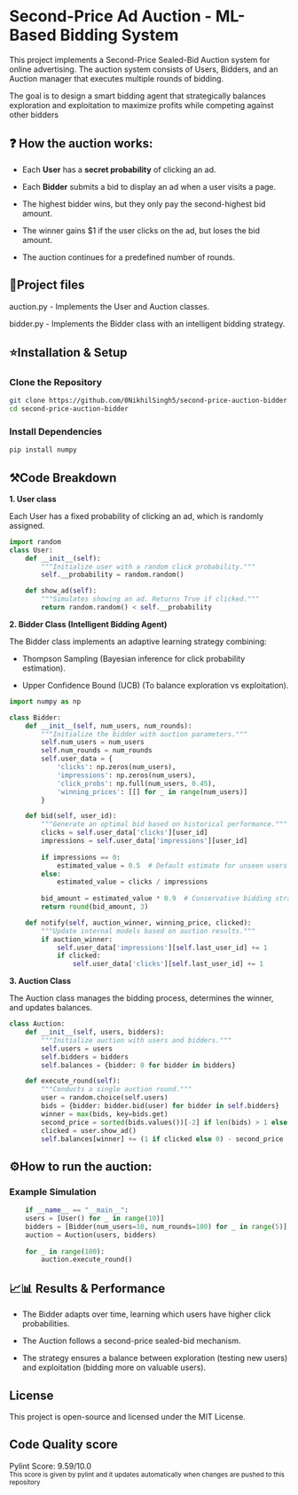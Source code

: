 # Second-Price Ad Auction - ML-Based Bidding System

This project implements a Second-Price Sealed-Bid Auction system for online advertising. The auction system consists of Users, Bidders, and an Auction manager that executes multiple rounds of bidding.

The goal is to design a smart bidding agent that strategically balances exploration and exploitation to maximize profits while competing against other bidders

## ❓ How the auction works:
* Each **User** has a **secret probability** of clicking an ad.

* Each **Bidder** submits a bid to display an ad when a user visits a page.

* The highest bidder wins, but they only pay the second-highest bid amount.

* The winner gains $1 if the user clicks on the ad, but loses the bid amount.

* The auction continues for a predefined number of rounds.

## 📂Project files
auction.py - Implements the User and Auction classes.

bidder.py - Implements the Bidder class with an intelligent bidding strategy.

## ⭐Installation & Setup
### Clone the Repository
```bash
git clone https://github.com/0NikhilSingh5/second-price-auction-bidder.git
cd second-price-auction-bidder
```
### Install Dependencies
```bash
pip install numpy 
```

## ⚒️Code Breakdown

**1. User class**

Each User has a fixed probability of clicking an ad, which is randomly assigned.
```python
import random
class User:
    def __init__(self):
        """Initialize user with a random click probability."""
        self.__probability = random.random()

    def show_ad(self):
        """Simulates showing an ad. Returns True if clicked."""
        return random.random() < self.__probability
```

**2. Bidder Class (Intelligent Bidding Agent)**

The Bidder class implements an adaptive learning strategy combining:

* Thompson Sampling (Bayesian inference for click probability estimation).

* Upper Confidence Bound (UCB) (To balance exploration vs exploitation).
```python
import numpy as np

class Bidder:
    def __init__(self, num_users, num_rounds):
        """Initialize the bidder with auction parameters."""
        self.num_users = num_users
        self.num_rounds = num_rounds
        self.user_data = {
            'clicks': np.zeros(num_users),
            'impressions': np.zeros(num_users),
            'click_probs': np.full(num_users, 0.45),
            'winning_prices': [[] for _ in range(num_users)]
        }

    def bid(self, user_id):
        """Generate an optimal bid based on historical performance."""
        clicks = self.user_data['clicks'][user_id]
        impressions = self.user_data['impressions'][user_id]
        
        if impressions == 0:
            estimated_value = 0.5  # Default estimate for unseen users
        else:
            estimated_value = clicks / impressions
        
        bid_amount = estimated_value * 0.9  # Conservative bidding strategy
        return round(bid_amount, 3)

    def notify(self, auction_winner, winning_price, clicked):
        """Update internal models based on auction results."""
        if auction_winner:
            self.user_data['impressions'][self.last_user_id] += 1
            if clicked:
                self.user_data['clicks'][self.last_user_id] += 1
```

**3. Auction Class** 

The Auction class manages the bidding process, determines the winner, and updates balances.
```python
class Auction:
    def __init__(self, users, bidders):
        """Initialize auction with users and bidders."""
        self.users = users
        self.bidders = bidders
        self.balances = {bidder: 0 for bidder in bidders}

    def execute_round(self):
        """Conducts a single auction round."""
        user = random.choice(self.users)
        bids = {bidder: bidder.bid(user) for bidder in self.bidders}
        winner = max(bids, key=bids.get)
        second_price = sorted(bids.values())[-2] if len(bids) > 1 else 0
        clicked = user.show_ad()
        self.balances[winner] += (1 if clicked else 0) - second_price
```

## ⚙️How to run the auction:
### Example Simulation
```python
    if __name__ == "__main__":
    users = [User() for _ in range(10)]
    bidders = [Bidder(num_users=10, num_rounds=100) for _ in range(5)]
    auction = Auction(users, bidders)
    
    for _ in range(100):
        auction.execute_round()
```
## 📈📊 Results & Performance 

* The Bidder adapts over time, learning which users have higher click probabilities.

* The Auction follows a second-price sealed-bid mechanism.

* The strategy ensures a balance between exploration (testing new users) and exploitation (bidding more on valuable users).


## License

This project is open-source and licensed under the MIT License.



## Code Quality score
Pylint Score: 9.59/10.0
<br>
<sub>This score is given by pylint and it updates automatically when changes are pushed to this repository</sub>
